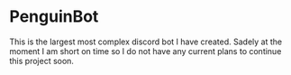 # PenguinBot

This is the largest most complex discord bot I have created. Sadely at the moment I am short on time so I do not have any current plans to continue this project soon. 
